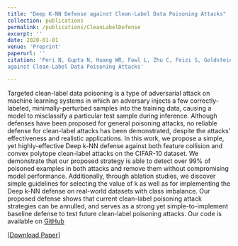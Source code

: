 ```yaml
---
title: "Deep K-NN Defense against Clean-Label Data Poisoning Attacks"
collection: publications
permalink: /publications/CleanLabelDefense
excerpt: ''
date: 2020-01-01
venue: 'Preprint'
paperurl: ''
citation: 'Peri N, Gupta N, Huang WR, Fowl L, Zhu C, Feizi S, Goldstein T, Dickerson JP. Deep k-NN Defense
against Clean-Label Data Poisoning Attacks'

---
```

Targeted clean-label data poisoning is a type of adversarial attack on machine learning systems in which an adversary injects a few correctly-labeled, minimally-perturbed samples into the training data, causing a model to misclassify a particular test sample during inference. Although defenses have been proposed for general poisoning attacks, no reliable defense for clean-label attacks has been demonstrated, despite the attacks' effectiveness and realistic applications. In this work, we propose a simple, yet highly-effective Deep k-NN defense against both feature collision and convex polytope clean-label attacks on the CIFAR-10 dataset. We demonstrate that our proposed strategy is able to detect over 99% of poisoned examples in both attacks and remove them without compromising model performance. Additionally, through ablation studies, we discover simple guidelines for selecting the value of k as well as for implementing the Deep k-NN defense on real-world datasets with class imbalance. Our proposed defense shows that current clean-label poisoning attack strategies can be annulled, and serves as a strong yet simple-to-implement baseline defense to test future clean-label poisoning attacks. Our code is available on [GitHub](https://github.com/neeharperi/DeepKNNDefense)

[[Download Paper](http://neeharperi.com/files/CleanLabelDefense.pdf)]